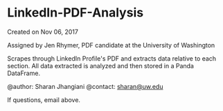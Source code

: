# LinkedIn-PDF-Analysis

Created on Nov 06, 2017

Assigned by Jen Rhymer, PDF candidate at the University of Washington

Scrapes through LinkedIn Profile's PDF and extracts data relative to each section. 
All data extracted is analyzed and then stored in a Panda DataFrame.

@author: Sharan Jhangiani
@contact: sharan@uw.edu

If questions, email above.
